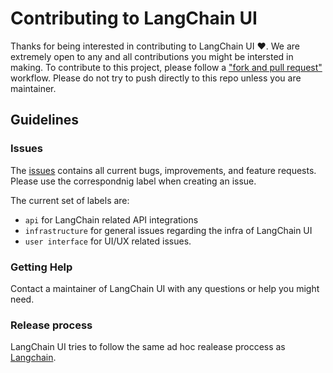# Contributing to LangChain UI

Thanks for being interested in contributing to LangChain UI ❤️.
We are extremely open to any and all contributions you might be intersted in making.
To contribute to this project, please follow a ["fork and pull request"](https://docs.github.com/en/get-started/quickstart/contributing-to-projects) workflow.
Please do not try to push directly to this repo unless you are maintainer.

## Guidelines

### Issues

The [issues](https://github.com/homanp/langchain-ui/issues) contains all current bugs, improvements, and feature requests.
Please use the correspondnig label when creating an issue.

The current set of labels are:

- `api` for LangChain related API integrations
- `infrastructure` for general issues regarding the infra of LangChain UI
- `user interface` for UI/UX related issues.

### Getting Help

Contact a maintainer of LangChain UI with any questions or help you might need.

### Release process

LangChain UI tries to follow the same ad hoc realease proccess as [Langchain](https://github.com/hwchase17/langchain).
